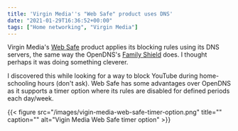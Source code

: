 ```yaml
---
title: 'Virgin Media''s "Web Safe" product uses DNS'
date: "2021-01-29T16:36:52+00:00"
tags: ["Home networking", "Virgin Media"]
---
```


Virgin Media's [Web Safe](https://www.virginmedia.com/help/how-to-use-websafe)
product applies its blocking rules using its DNS servers, the same way the
OpenDNS's [Family Shield](https://www.opendns.com/home-internet-security/) does.
I thought perhaps it was doing something cleverer.

I discovered this while looking for a way to block YouTube during home-schooling
hours (don't ask). Web Safe has some advantages over OpenDNS as it supports a
timer option where its rules are disabled for defined periods each day/week.

{{< figure src="/images/vigin-media-web-safe-timer-option.png" title="" caption="" alt="Vigin Media Web Safe timer option" >}}

